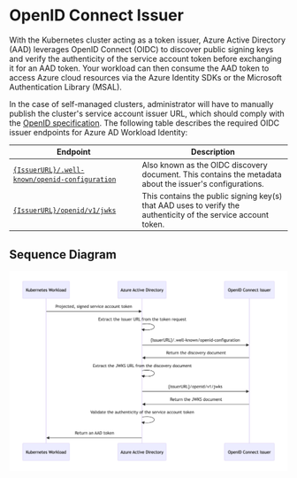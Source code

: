 # OpenID Connect Issuer

With the Kubernetes cluster acting as a token issuer, Azure Active Directory (AAD) leverages OpenID Connect (OIDC) to discover public signing keys and verify the authenticity of the service account token before exchanging it for an AAD token. Your workload can then consume the AAD token to access Azure cloud resources via the Azure Identity SDKs or the Microsoft Authentication Library (MSAL).

In the case of self-managed clusters, administrator will have to manually publish the cluster's service account issuer URL, which should comply with the [OpenID specification][4]. The following table describes the required OIDC issuer endpoints for Azure AD Workload Identity:

| Endpoint                                            | Description                                                                                                    |
| --------------------------------------------------- | -------------------------------------------------------------------------------------------------------------- |
| [`{IssuerURL}/.well-known/openid-configuration`][1] | Also known as the OIDC discovery document. This contains the metadata about the issuer's configurations.       |
| [`{IssuerURL}/openid/v1/jwks`][2]                   | This contains the public signing key(s) that AAD uses to verify the authenticity of the service account token. |

## Sequence Diagram

<!-- source
```mermaid
sequenceDiagram
    participant Kubernetes Workload
    participant Azure Active Directory
    participant OpenID Connect Issuer
    Kubernetes Workload->>Azure Active Directory:Projected, signed service account token
    Azure Active Directory->>Azure Active Directory:Extract the issuer URL from the token request
    Azure Active Directory->>OpenID Connect Issuer:{IssuerURL}/.well-known/openid-configuration
    OpenID Connect Issuer->>Azure Active Directory:Return the discovery document
    Azure Active Directory->>Azure Active Directory:Extract the JWKS URL from the discovery document
    Azure Active Directory->>OpenID Connect Issuer:{IssuerURL}/openid/v1/jwks
    OpenID Connect Issuer->>Azure Active Directory:Return the JWKS document
    Azure Active Directory->>Azure Active Directory:Validate the authenticity of the service account token
    Azure Active Directory->>Kubernetes Workload:Return an AAD token
```
--->

![Sequence Diagram][3]

[1]: ./oidc-issuer/discovery-document.md

[2]: ./oidc-issuer/jwks.md

[3]: ../../images/oidc-issuer-sequence-diagram.png

[4]: https://openid.net/specs/openid-connect-discovery-1_0.html
